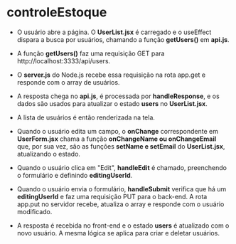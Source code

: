 # controleEstoque
* O usuário abre a página. O **UserList.jsx** é carregado e o useEffect dispara a busca por usuários, chamando a função **getUsers()** em **api.js**.

* A função **getUsers()** faz uma requisição GET para http://localhost:3333/api/users.

* O **server.js** do Node.js recebe essa requisição na rota app.get e responde com o array de usuários.

* A resposta chega no **api.js**, é processada por **handleResponse**, e os dados são usados para atualizar o estado **users** no **UserList.jsx**.

* A lista de usuários é então renderizada na tela.

* Quando o usuário edita um campo, o **onChange** correspondente em **UserForm.jsx** chama a função **onChangeName ou onChangeEmail** que, por sua vez, são as funções **setName e setEmail** do **UserList.jsx**, atualizando o estado.

* Quando o usuário clica em "Edit", **handleEdit** é chamado, preenchendo o formulário e definindo **editingUserId**.

* Quando o usuário envia o formulário, **handleSubmit** verifica que há um **editingUserId** e faz uma requisição PUT para o back-end. A rota app.put no servidor recebe, atualiza o array e responde com o usuário modificado.

* A resposta é recebida no front-end e o estado **users** é atualizado com o novo usuário. A mesma lógica se aplica para criar e deletar usuários.